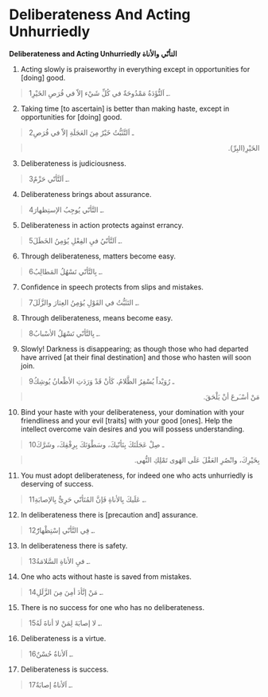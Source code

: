 Deliberateness And Acting Unhurriedly
=====================================

**Deliberateness and Acting Unhurriedly التأنّي والأناة**

1. Acting slowly is praiseworthy in everything except in
opportunities for [doing] good.

> 1ـ اَلتُّؤَدَةُ مَمْدُوحَةٌ في كُلِّ شَيْء إلاّ في فُرَصِ الخَيْرِ.

2. Taking time [to ascertain] is better than making haste, except in
opportunities for [doing] good.

> 2ـ اَلتَّثَبُّتُ خَيْرٌ مِنَ العَجَلَةِ إلاّ في فُرَصِ
<blockquote dir="rtl">
  <p>
الخَيْرِ(البِرِّ).
  </p>
</blockquote>

3. Deliberateness is judiciousness.

> 3ـ اَلتَّأنّي حَزْمٌ.

4. Deliberateness brings about assurance.

> 4ـ التَّأنّي يُوجِبُ الإستِظهارَ.

5. Deliberateness in action protects against errancy.

> 5ـ اَلتَّأنّيُ فيِ الفِعْلِ يُؤمِنُ الخَطَلَ.

6. Through deliberateness, matters become easy.

> 6ـ بِالتَّأنّي تَسْهُلُ المَطالِبُ.

7. Confidence in speech protects from slips and mistakes.

> 7ـ التَثَبُّتُ في القَوْلِ يُؤمِنُ العِثارَ والزَّلَلَ.

8. Through deliberateness, means become easy.

> 8ـ بِالتَّأنّي تَسْهَلُ الأسْبابُ.

9. Slowly! Darkness is disappearing; as though those who had
departed have arrived [at their final destination] and those who hasten
will soon join.

> 9ـ رُوَيْداً يُسْفِرُ الظَّلامُ، كَأنْ قَدْ وَرَدَتِ الأظْعانُ يُوشِكُ
<blockquote dir="rtl">
  <p>
مَنْ أسْـَرعَ أنْ يَلْحَقَ.
  </p>
</blockquote>

10. Bind your haste with your deliberateness, your domination with
your friendliness and your evil [traits] with your good [ones]. Help the
intellect overcome vain desires and you will possess understanding.

> 10ـ صِلْ عَجَلَتَكَ بِتَأنّيكَ، وسَطْوَتَكَ بِرِفْقِكَ، وشَرَّكَ
<blockquote dir="rtl">
  <p>
بِخَيْرِكَ، وانْصُرِ العَقْلَ عَلَى الهَوى تَمْلِكِ النُّهى.
  </p>
</blockquote>

11. You must adopt deliberateness, for indeed one who acts
unhurriedly is deserving of success.

> 11ـ عَلَيكَ بِالأناةِ فَإنَّ المُتَأنّي حَرِىٌّ بِالإصابَةِ.

12. In deliberateness there is [precaution and] assurance.

> 12ـ فِي التَّأنّي إسْتِظْهارٌٌ.

13. In deliberateness there is safety.

> 13ـ فيِ الأناةِ السَّلامَةُ.

14. One who acts without haste is saved from mistakes.

> 14ـ مَنْ إتَّأدَ أمِنَ مِنَ الزَّلَلِ.

15. There is no success for one who has no deliberateness.

> 15ـ لا إصابَةَ لِمَنْ لا أناةَ لَهُ.

16. Deliberateness is a virtue.

> 16ـ اَلأناةُ حُسْنٌ.

17. Deliberateness is success.

> 17ـ اَلأناةُ إصابَةٌ.


